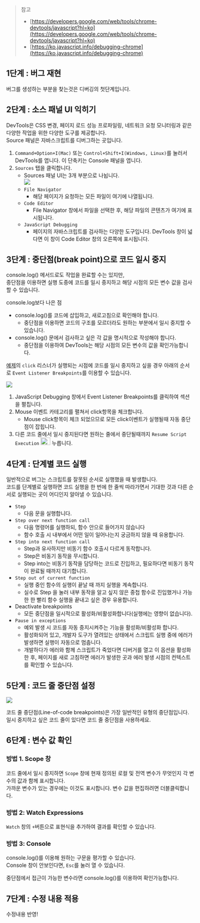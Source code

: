 > 참고
>
> - [https://developers.google.com/web/tools/chrome-devtools/javascript?hl=ko](https://developers.google.com/web/tools/chrome-devtools/javascript?hl=ko)
> - [https://ko.javascript.info/debugging-chrome](https://ko.javascript.info/debugging-chrome)

## 1단계 : 버그 재현

버그를 생성하는 부분을 찾는것은 디버깅의 첫단계입니다.

## 2단계 : 소스 패널 UI 익히기

DevTools은 CSS 변경, 페이지 로드 성능 프로파일링, 네트워크 요청 모니터링과 같은 다양한 작업을 위한 다양한 도구를 제공합니다.<br />
Source 패널은 자바스크립트를 디버그하는 곳입니다.

1. `Command+Option+I(Mac)` 또는 `Control+Shift+I(Windows, Linux)`를 눌러서 DevTools를 엽니다. 이 단축키는 Console 패널을 엽니다.
1. `Sources` 탭을 클릭합니다.
   - Sources 패널 UI는 3개 부분으로 나뉩니다.<br />
     <img src="https://developers.google.com/web/tools/chrome-devtools/javascript/imgs/sources-annotated.png?hl=ko" style="max-width: 500px">
   - `File Navigator`
     - 해당 페이지가 요청하는 모든 파일이 여기에 나열됩니다.
   - `Code Editor`
     - File Navigator 창에서 파일을 선택한 후, 해당 파일의 콘텐츠가 여기에 표시됩니다.
   - `JavaScript Debugging`
     - 페이지의 자바스크립트를 검사하는 다양한 도구입니다. DevTools 창이 넓다면 이 창이 Code Editor 창의 오른쪽에 표시됩니다.

## 3단계 : 중단점(break point)으로 코드 일시 중지

console.log() 메서드로도 작업을 완료할 수는 있지만,<br />
중단점을 이용하면 실행 도중에 코드를 일시 중지하고 해당 시점의 모든 변수 값을 검사할 수 있습니다.

console.log보다 나은 점

- console.log()를 코드에 삽입하고, 새로고침으로 확인해야 합니다.
  - 중단점을 이용하면 코드의 구조를 모르더라도 원하는 부분에서 일시 중지할 수 있습니다.
- console.log() 문에서 검사하고 싶은 각 값을 명시적으로 작성해야 합니다.
  - 중단점을 이용하여 DevTools는 해당 시점의 모든 변수의 값을 확인가능합니다.

[예제](https://googlechrome.github.io/devtools-samples/debug-js/get-started)의 `click` 리스너가 실행되는 시점에 코드를 일시 중지하고 싶을 경우 아래의 순서로 `Event Listener Breakpoints`를 이용할 수 있습니다.

<img src="https://developers.google.com/web/tools/chrome-devtools/javascript/imgs/get-started-click-breakpoint.png?hl=ko" style="max-width:800px;" />

1. JavaScript Debugging 창에서 Event Listener Breakpoints를 클릭하여 섹션을 펼칩니다.
1. Mouse 이벤트 카테고리를 펼쳐서 click항목을 체크합니다.
   - Mouse click항목이 체크 되었으므로 모든 click이벤트가 실행될때 자동 중단점이 잡힙니다.
1. 다른 코드 줄에서 일시 중지된다면 원하는 줄에서 중단될때까지 `Resume Script Execution` <img src="https://developers.google.com/web/tools/chrome-devtools/images/resume-script-execution.png?hl=ko" width="26" height="20" /> 누릅니다.

## 4단계 : 단계별 코드 실행

일반적으로 버그는 스크립트를 잘못된 순서로 실행했을 때 발생합니다.<br />
코드를 단계별로 실행하면 코드 실행을 한 번에 한 줄씩 따라가면서 기대한 것과 다른 순서로 실행되는 곳이 어디인지 알아낼 수 있습니다.

- `Step`
  - 다음 문을 실행합니다.
- `Step over next function call`
  - 다음 명령어를 실행하되, 함수 안으로 들어가지 않습니다
  - 함수 호출 시 내부에서 어떤 일이 일어나는지 궁금하지 않을 때 유용합니다.
- `Step into next function call`
  - Step과 유사하지만 비동기 함수 호출시 다르게 동작합니다.
  - Step은 비동기 동작을 무시합니다.
  - Step into는 비동기 동작을 담당하는 코드로 진입하고, 필요하다면 비동기 동작이 완료될 때까지 대기합니다.
- `Step out of current function`
  - 실행 중인 함수의 실행이 끝날 때 까지 실행을 계속합니다.
  - 실수로 Step 을 눌러 내부 동작을 알고 싶지 않은 중첩 함수로 진입했거나 가능한 한 빨리 함수 실행을 끝내고 싶은 경우 유용합니다.
- Deactivate breakpoints
  - 모든 중단점을 일시적으로 활성화/비활성화합니다(실행에는 영향이 없습니다).
- `Pause in exceptions`
  - 예외 발생 시 코드를 자동 중지시켜주는 기능을 활성화/비활성화 합니다.
  - 활성화되어 있고, 개발자 도구가 열려있는 상태에서 스크립트 실행 중에 에러가 발생하면 실행이 자동으로 멈춥니다.
  - 개발하다가 에러와 함께 스크립트가 죽었다면 디버거를 열고 이 옵션을 활성화한 후, 페이지를 새로 고침하면 에러가 발생한 곳과 에러 발생 시점의 컨텍스트를 확인할 수 있습니다.

## 5단계 : 코드 줄 중단점 설정

<img src="https://developers.google.com/web/tools/chrome-devtools/javascript/imgs/line-of-code-breakpoint.png?hl=ko" style="max-width: 800px;">

코드 줄 중단점(Line-of-code breakpoints)은 가장 일반적인 유형의 중단점입니다.<br />
일시 중지하고 싶은 코드 줄이 있다면 코드 줄 중단점을 사용하세요.

## 6단계 : 변수 값 확인

### 방법 1. Scope 창

코드 줄에서 일시 중지하면 `Scope` 창에 현재 정의된 로컬 및 전역 변수가 무엇인지 각 변수의 값과 함께 표시합니다.<br />
가까운 변수가 있는 경우에는 이것도 표시합니다. 변수 값을 편집하려면 더블클릭합니다.

### 방법 2: Watch Expressions

`Watch` 창의 `+`버튼으로 표현식을 추가하여 결과를 확인할 수 있습니다.

### 방법 3: Console

console.log()를 이용해 원하는 구문을 평가할 수 있습니다.<br />
Console 창이 안보인다면, `Esc`를 눌러 열 수 있습니다.<br />

중단점에서 접근이 가능한 변수라면 console.log()를 이용하여 확인가능합니다.

## 7단계 : 수정 내용 적용

수정내용 반영!
